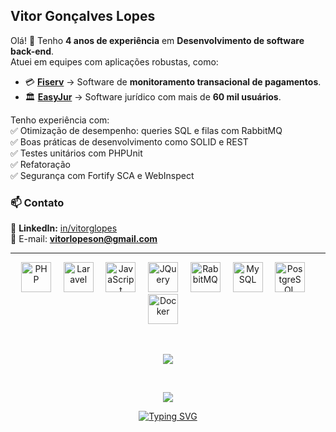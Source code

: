 ## Vitor Gonçalves Lopes

Olá! 👋 Tenho **4 anos de experiência** em **Desenvolvimento de software back-end**.  
Atuei em equipes com aplicações robustas, como:  

- 💳 **[Fiserv](https://www.fiserv.com.br/)** → Software de **monitoramento transacional de pagamentos**.  
- 🏛️ **[EasyJur](https://www.easyjur.com/)** → Software jurídico com mais de **60 mil usuários**.  

Tenho experiência com:   
✅ Otimização de desempenho: queries SQL e filas com RabbitMQ  
✅ Boas práticas de desenvolvimento como SOLID e REST  
✅ Testes unitários com PHPUnit  
✅ Refatoração  
✅ Segurança com Fortify SCA e WebInspect  

### 📫 Contato  

🔗 **LinkedIn:** [in/vitorglopes](https://www.linkedin.com/in/vitorglopes)  
📧 E-mail: **vitorlopeson@gmail.com** 

---

<p align="center">
  <img alt="PHP" height="48px" src="https://cdn.jsdelivr.net/gh/devicons/devicon/icons/php/php-original.svg"/>&nbsp;&nbsp;&nbsp;&nbsp;
  <img alt="Laravel" height="48px" src="https://cdn.jsdelivr.net/gh/devicons/devicon@latest/icons/laravel/laravel-original.svg"/>&nbsp;&nbsp;&nbsp;&nbsp;
  <img alt="JavaScript" height="48px" src="https://cdn.jsdelivr.net/gh/devicons/devicon/icons/javascript/javascript-original.svg"/>&nbsp;&nbsp;&nbsp;&nbsp;
  <img alt="JQuery" height="48px" src="https://cdn.jsdelivr.net/gh/devicons/devicon@latest/icons/jquery/jquery-plain-wordmark.svg"/>&nbsp;&nbsp;&nbsp;&nbsp;
  <img alt="RabbitMQ" height="48px" src="https://www.vectorlogo.zone/logos/rabbitmq/rabbitmq-icon.svg"/>&nbsp;&nbsp;&nbsp;&nbsp;
  <img alt="MySQL" height="48px" src="https://cdn.jsdelivr.net/gh/devicons/devicon/icons/mysql/mysql-original.svg"/>&nbsp;&nbsp;&nbsp;&nbsp;
  <img alt="PostgreSQL" height="48px" src="https://cdn.jsdelivr.net/gh/devicons/devicon/icons/postgresql/postgresql-original.svg"/>&nbsp;&nbsp;&nbsp;&nbsp;
  <img alt="Docker" height="48px" src="https://cdn.jsdelivr.net/gh/devicons/devicon/icons/docker/docker-original.svg"/>&nbsp;&nbsp;&nbsp;&nbsp;
</p>
<br>
<p align="center">
  <img src="https://github-readme-stats.vercel.app/api/top-langs/?username=vitorglopes&layout=donut&theme=github_dark" />
</p>
<br>
<p align="center">
  <img src="https://github-readme-stats.vercel.app/api?theme=github_dark&show_icons=true&username=vitorglopes&rank_icon=github" />
</p>

<p align="center">
  <a href="https://git.io/typing-svg">
    <img src="https://readme-typing-svg.demolab.com?font=JetBrains+Mono&pause=1000&center=true&vCenter=true&width=435&lines=Obrigado+pela+visita!" alt="Typing SVG" />
  </a>
</p>
